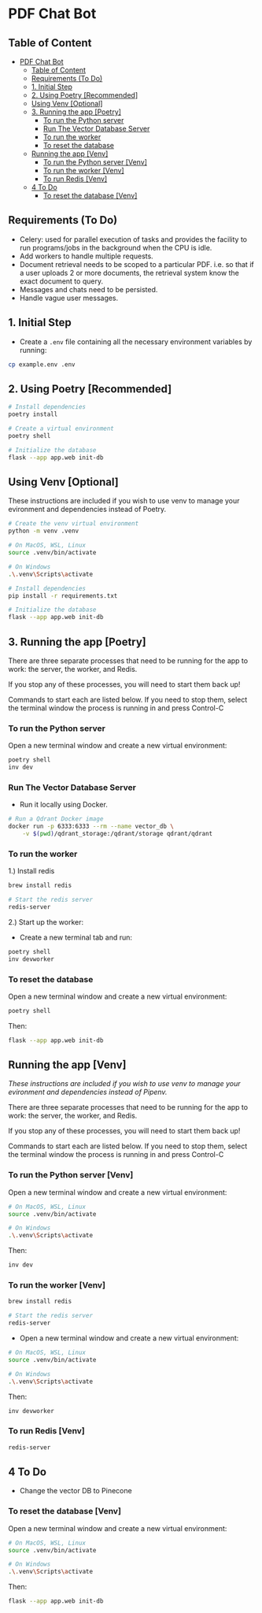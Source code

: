 # PDF Chat Bot

## Table of Content

- [PDF Chat Bot](#pdf-chat-bot)
  - [Table of Content](#table-of-content)
  - [Requirements (To Do)](#requirements-to-do)
  - [1. Initial Step](#1-initial-step)
  - [2. Using Poetry \[Recommended\]](#2-using-poetry-recommended)
  - [Using Venv \[Optional\]](#using-venv-optional)
  - [3. Running the app \[Poetry\]](#3-running-the-app-poetry)
    - [To run the Python server](#to-run-the-python-server)
    - [Run The Vector Database Server](#run-the-vector-database-server)
    - [To run the worker](#to-run-the-worker)
    - [To reset the database](#to-reset-the-database)
  - [Running the app \[Venv\]](#running-the-app-venv)
    - [To run the Python server \[Venv\]](#to-run-the-python-server-venv)
    - [To run the worker \[Venv\]](#to-run-the-worker-venv)
    - [To run Redis \[Venv\]](#to-run-redis-venv)
  - [4 To Do](#4-to-do)
    - [To reset the database \[Venv\]](#to-reset-the-database-venv)

## Requirements (To Do)

- Celery: used for parallel execution of tasks and provides the facility to run programs/jobs in the background when the CPU is idle.
- Add workers to handle multiple requests.
- Document retrieval needs to be scoped to a particular PDF. i.e. so that if a user uploads 2 or more documents, the retrieval system know the exact document to query.
- Messages and chats need to be persisted.
- Handle vague user messages.

## 1. Initial Step

- Create a `.env` file containing all the necessary environment variables by running:

```sh
cp example.env .env
```

## 2. Using Poetry [Recommended]

```sh
# Install dependencies
poetry install

# Create a virtual environment
poetry shell

# Initialize the database
flask --app app.web init-db

```

## Using Venv [Optional]

These instructions are included if you wish to use venv to manage your evironment and dependencies instead of Poetry.

```sh
# Create the venv virtual environment
python -m venv .venv

# On MacOS, WSL, Linux
source .venv/bin/activate

# On Windows
.\.venv\Scripts\activate

# Install dependencies
pip install -r requirements.txt

# Initialize the database
flask --app app.web init-db
```

## 3. Running the app [Poetry]

There are three separate processes that need to be running for the app to work: the server, the worker, and Redis.

If you stop any of these processes, you will need to start them back up!

Commands to start each are listed below. If you need to stop them, select the terminal window the process is running in and press Control-C

### To run the Python server

Open a new terminal window and create a new virtual environment:

```sh
poetry shell
inv dev
```

### Run The Vector Database Server

- Run it locally using Docker.

```sh
# Run a Qdrant Docker image
docker run -p 6333:6333 --rm --name vector_db \
    -v $(pwd)/qdrant_storage:/qdrant/storage qdrant/qdrant
```

### To run the worker

1.) Install redis

```sh
brew install redis

# Start the redis server
redis-server
```

2.) Start up the worker:

- Create a new terminal tab and run:

```sh
poetry shell
inv devworker
```

### To reset the database

Open a new terminal window and create a new virtual environment:

```sh
poetry shell
```

Then:

```sh
flask --app app.web init-db
```

## Running the app [Venv]

_These instructions are included if you wish to use venv to manage your evironment and dependencies instead of Pipenv._

There are three separate processes that need to be running for the app to work: the server, the worker, and Redis.

If you stop any of these processes, you will need to start them back up!

Commands to start each are listed below. If you need to stop them, select the terminal window the process is running in and press Control-C

### To run the Python server [Venv]

Open a new terminal window and create a new virtual environment:

```sh
# On MacOS, WSL, Linux
source .venv/bin/activate

# On Windows
.\.venv\Scripts\activate
```

Then:

```sh
inv dev
```

### To run the worker [Venv]

```sh
brew install redis

# Start the redis server
redis-server
```

- Open a new terminal window and create a new virtual environment:

```sh
# On MacOS, WSL, Linux
source .venv/bin/activate

# On Windows
.\.venv\Scripts\activate
```

Then:

```sh
inv devworker
```

### To run Redis [Venv]

```sh
redis-server
```

## 4 To Do

- Change the vector DB to Pinecone

### To reset the database [Venv]

Open a new terminal window and create a new virtual environment:

```sh
# On MacOS, WSL, Linux
source .venv/bin/activate

# On Windows
.\.venv\Scripts\activate
```

Then:

```sh
flask --app app.web init-db
```
